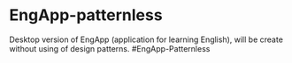 # EngApp-patternless
Desktop version of EngApp (application for learning English), will be create without using of design patterns.
#EngApp-Patternless
